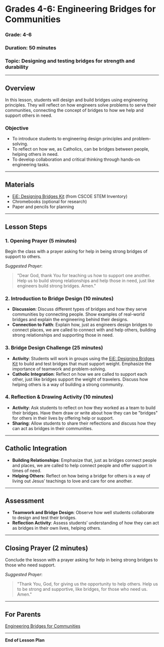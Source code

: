 # Grades 4-6: Engineering Bridges for Communities

### **Grade**: 4-6  
### **Duration**: 50 minutes  
### **Topic**: Designing and testing bridges for strength and durability

---

## **Overview**
In this lesson, students will design and build bridges using engineering principles. They will reflect on how engineers solve problems to serve their communities, connecting the concept of bridges to how we help and support others in need.

### **Objective**
- To introduce students to engineering design principles and problem-solving.
- To reflect on how we, as Catholics, can be bridges between people, helping others in need.
- To develop collaboration and critical thinking through hands-on engineering tasks.

---

## **Materials**
- [EiE: Designing Bridges Kit](https://cscoe.myturn.com/library/) (from CSCOE STEM Inventory)
- Chromebooks (optional for research)
- Paper and pencils for planning

---

## **Lesson Steps**

### **1. Opening Prayer (5 minutes)**  
Begin the class with a prayer asking for help in being strong bridges of support to others.

_Suggested Prayer_:
> "Dear God, thank You for teaching us how to support one another. Help us to build strong relationships and help those in need, just like engineers build strong bridges. Amen."

### **2. Introduction to Bridge Design (10 minutes)**  
- **Discussion**: Discuss different types of bridges and how they serve communities by connecting people. Show examples of real-world bridges and explain the engineering behind their designs.
- **Connection to Faith**: Explain how, just as engineers design bridges to connect places, we are called to connect with and help others, building strong relationships and supporting those in need.

### **3. Bridge Design Challenge (25 minutes)**  
- **Activity**: Students will work in groups using the [EiE: Designing Bridges Kit](https://cscoe.myturn.com/library/) to build and test bridges that must support weight. Emphasize the importance of teamwork and problem-solving.
- **Catholic Integration**: Reflect on how we are called to support each other, just like bridges support the weight of travelers. Discuss how helping others is a way of building a strong community.

### **4. Reflection & Drawing Activity (10 minutes)**  
- **Activity**: Ask students to reflect on how they worked as a team to build their bridges. Have them draw or write about how they can be "bridges" for others in their lives by offering help or support.
- **Sharing**: Allow students to share their reflections and discuss how they can act as bridges in their communities.

---

## **Catholic Integration**
- **Building Relationships**: Emphasize that, just as bridges connect people and places, we are called to help connect people and offer support in times of need.
- **Helping Others**: Reflect on how being a bridge for others is a way of living out Jesus’ teachings to love and care for one another.

---

## **Assessment**
- **Teamwork and Bridge Design**: Observe how well students collaborate to design and test their bridges.
- **Reflection Activity**: Assess students’ understanding of how they can act as bridges in their own lives, helping others.

---

## **Closing Prayer (2 minutes)**  
Conclude the lesson with a prayer asking for help in being strong bridges to those who need support.

_Suggested Prayer_:
> "Thank You, God, for giving us the opportunity to help others. Help us to be strong and supportive, like bridges, for those who need us. Amen."

---

## **For Parents**  
[Engineering Bridges for Communities](LessonPlans/Grades1-3/Parent%20Resources/Engineering%20Bridges%20for%20Communities.md)

---

**End of Lesson Plan**
